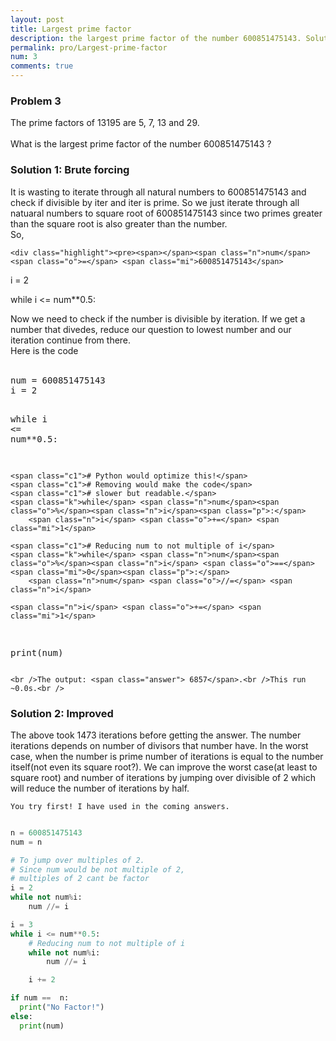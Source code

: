 ```yaml
---
layout: post
title: Largest prime factor
description: the largest prime factor of the number 600851475143. Solution.
permalink: pro/Largest-prime-factor
num: 3
comments: true
---
```


<h3>Problem 3</h3><p class='problem'>
  The prime factors of 13195 are 5, 7, 13 and 29.<br /><br />What is the largest prime factor of the number 600851475143 ?</p>

<h3>Solution 1: Brute forcing</h3>
  <p>It is wasting to iterate through all natural numbers to 600851475143 and check if divisible by iter and iter is prime. So we just iterate through all natuaral numbers to square root of 600851475143 since two primes greater than the square root is also greater than the number.<br />So, <br />   
  
    <div class="highlight"><pre><span></span><span class="n">num</span> <span class="o">=</span> <span class="mi">600851475143</span>
<span class="n">i</span> <span class="o">=</span> <span class="mi">2</span>


<span class="k">while</span> <span class="n">i</span> <span class="o">&lt;=</span> <span class="n">num</span><span class="o">**</span><span class="mf">0.5</span><span class="p">:</span>
  </pre></div>
<p>Now we need to check if the number is divisible by iteration. If we get a number that divedes, reduce our question to lowest number and our iteration continue from there.<br />Here is the code<br /><br />
 </p>   
    <div class="highlight"><pre><span></span><span class="n">num</span> <span class="o">=</span> <span class="mi">600851475143</span>
<span class="n">i</span> <span class="o">=</span> <span class="mi">2</span>

<span class="k">while</span> <span class="n">i</span> <span class="o">&lt;=</span> <span class="n">num</span><span class="o">**</span><span class="mf">0.5</span><span class="p">:</span>
    
    <span class="c1"># Python would optimize this!</span>
    <span class="c1"># Removing would make the code</span>
    <span class="c1"># slower but readable.</span>
    <span class="k">while</span> <span class="n">num</span><span class="o">%</span><span class="n">i</span><span class="p">:</span>
        <span class="n">i</span> <span class="o">+=</span> <span class="mi">1</span>

    <span class="c1"># Reducing num to not multiple of i</span>
    <span class="k">while</span> <span class="n">num</span><span class="o">%</span><span class="n">i</span> <span class="o">==</span> <span class="mi">0</span><span class="p">:</span>
        <span class="n">num</span> <span class="o">//=</span> <span class="n">i</span>

    <span class="n">i</span> <span class="o">+=</span> <span class="mi">1</span>


<span class="k">print</span><span class="p">(</span><span class="n">num</span><span class="p">)</span>
</pre></div>

    
    <br />The output: <span class="answer"> 6857</span>.<br />This run ~0.0s.<br />
    
<h3>Solution 2: Improved </h3>
<p>The above took 1473 iterations before getting the answer. The number iterations depends on number of divisors that number have. In the worst case, when the number is prime number of iterations is equal to the number itself(not even its square root?). We can improve the worst case(at least to square root) and number of iterations by jumping over divisible of 2 which will reduce the number of iterations by half.
</p>
<code>You try first! I have used in the coming answers.</code>

```python   

n = 600851475143
num = n

# To jump over multiples of 2.
# Since num would be not multiple of 2,
# multiples of 2 cant be factor
i = 2
while not num%i:
    num //= i

i = 3             
while i <= num**0.5:
    # Reducing num to not multiple of i
    while not num%i:
        num //= i

    i += 2

if num ==  n:
  print("No Factor!")
else:
  print(num)  
  
```

                

